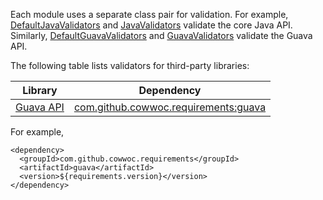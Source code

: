 Each module uses a separate class pair for validation. For example, 
[DefaultJavaValidators](https://cowwoc.github.io/requirements.java/10.4/docs/api/com.github.cowwoc.requirements.java/com/github/cowwoc/requirements10/java/DefaultJavaValidators.html)
and
[JavaValidators](https://cowwoc.github.io/requirements.java/10.4/docs/api/com.github.cowwoc.requirements.java/com/github/cowwoc/requirements10/java/JavaValidators.html)
validate the core Java API. Similarly,
[DefaultGuavaValidators](https://cowwoc.github.io/requirements.java/10.4/docs/api/com.github.cowwoc.requirements.java/com/github/cowwoc/requirements10/guava/DefaultGuavaValidators.html)
and
[GuavaValidators](https://cowwoc.github.io/requirements.java/10.4/docs/api/com.github.cowwoc.requirements.java/com/github/cowwoc/requirements10/guava/GuavaValidators.html)
validate the Guava API.

The following table lists validators for third-party libraries: 

| Library                                                       | Dependency |
|---------------------------------------------------------------|------------|
| [Guava API](https://guava.dev/releases/28.0-jre/api/docs/)    | [com.github.cowwoc.requirements:guava](https://search.maven.org/search?q=g:com.github.cowwoc.requirements%20AND%20a:guava) |

For example,

```
<dependency>
  <groupId>com.github.cowwoc.requirements</groupId>
  <artifactId>guava</artifactId>
  <version>${requirements.version}</version>
</dependency>
```